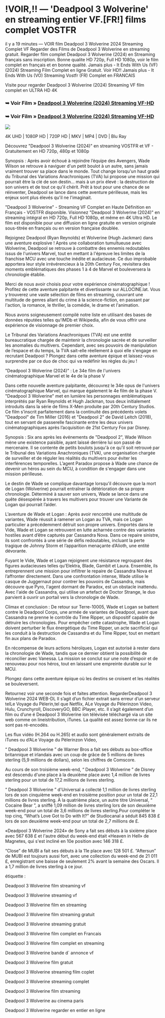 # !VOIR,!! — 'Deadpool 3 Wolverine' en streaming entier VF.[FR!] films complet VOSTFR

il y a 19 minutes  — VOIR film Deadpool 3 Wolverine 2024 Streaming Complet VF Regarder des Films de Deadpool 3 Wolverine en streaming gratuit. Regarder film complet Deadpool 3 Wolverine (2024) en Streaming français sans inscription. Bonne qualite HD 720p, Full HD 1080p, voir le film complet en français et en bonne qualité. Jamais plus - It Ends With Us (VF) (2024) Streaming Film Complet en ligne Gratuit. Voir HD!! Jamais plus - It Ends With Us (VO) Streaming Vostfr (FR) Complet en FRANCAIS

Visite pour regarder Deadpool 3 Wolverine (2024) Streaming VF film complet en ULTRA HD 4K

### ➥ Voir Film » [Deadpool 3 Wolverine (2024) Streaming VF-HD](https://bit.ly/3XrRApa)

### ➥ Voir Film » [Deadpool 3 Wolverine (2024) Streaming VF-HD](https://bit.ly/3XrRApa)

<p dir="auto"><a href="https://bit.ly/3XrRApa" title="BLURAY" rel="nofollow"><img src="https://i.imgur.com/jhNGoEt.gif" style="max-width: 100%;"></a></p>

4K UHD | 1080P HD | 720P HD | MKV | MP4 | DVD | Blu Ray

Découvrez "Deadpool 3 Wolverine (2024)" en streaming VOSTFR et VF - Gratuitement en HD 720p, 480p et 1080p

Synopsis : Après avoir échoué à rejoindre l’équipe des Avengers, Wade Wilson se retrouve à naviguer d'un petit boulot à un autre, sans jamais vraiment trouver sa place dans le monde. Tout change lorsqu'un haut gradé du Tribunal des Variations Anachroniques (TVA) lui propose une mission qui pourrait être la clé de son destin… mais à un prix élevé : la destruction de son univers et de tout ce qu'il chérit. Prêt à tout pour une chance de se réinventer, Deadpool se lance dans cette aventure périlleuse, mais les enjeux sont plus élevés qu'il ne l'imaginait.

"Deadpool 3 Wolverine" - Streaming VF Complet en Haute Définition en Français - VOSTFR disponible. Visionnez "Deadpool 3 Wolverine (2024)" en streaming intégral en HD 720p, Full HD 1080p, et même en 4K Ultra HD. Le film est disponible pour une diffusion en ligne gratuite en version originale sous-titrée en français ou en version française doublée.

Rejoignez Deadpool (Ryan Reynolds) et Wolverine (Hugh Jackman) dans une aventure explosive ! Après une collaboration tumultueuse avec Wolverine, Deadpool se retrouve à combattre des ennemis redoutables issus de l'univers Marvel, tout en mettant à l'épreuve les limites de la franchise MCU avec une touche inédite et audacieuse. Ce duo improbable apportera leur style irrévérencieux à la 20th Century Fox, revisitera des moments emblématiques des phases 1 à 4 de Marvel et bouleversera la chronologie établie.

Merci de nous avoir choisis pour votre expérience cinématographique ! Profitez de cette aventure palpitante et divertissante sur ALLOCINE.lat. Vous y trouverez une vaste sélection de films en streaming, couvrant une multitude de genres allant du crime à la science-fiction, en passant par l'action, la romance, le thriller, la comédie, le drame et l'animation.

Nous avons soigneusement compilé notre liste en utilisant des bases de données réputées telles qu'IMDb et Wikipedia, afin de vous offrir une expérience de visionnage de premier choix.

Le Tribunal des Variations Anachroniques (TVA) est une entité bureaucratique chargée de maintenir la chronologie sacrée et de surveiller les anomalies du multivers. Cependant, avec ses pouvoirs de manipulation de l’espace et du temps, la TVA sait-elle réellement à quoi elle s'engage en recrutant Deadpool ? Plongez dans cette aventure épique et laissez-vous surprendre par ce duo de choc qui va redéfinir les règles du jeu !

"Deadpool 3 Wolverine (2024)" : Le 34e film de l'univers cinématographique Marvel et le 4e de la phase V

Dans cette nouvelle aventure palpitante, découvrez le 34e opus de l'univers cinématographique Marvel, qui marque également le 4e film de la phase V. "Deadpool 3 Wolverine" met en lumière les personnages emblématiques interprétés par Ryan Reynolds et Hugh Jackman, tous deux initialement introduits dans la série de films X-Men produite par 20th Century Studios. Ce film s’inscrit parfaitement dans la continuité des précédents volets "Deadpool" de Tim Miller (2016) et "Deadpool 2" de David Leitch (2018), tout en servant de passerelle fascinante entre les deux univers cinématographiques après l’acquisition de 21st Century Fox par Disney.

Synopsis : Six ans après les événements de "Deadpool 2", Wade Wilson mène une existence paisible, ayant laissé derrière lui son passé de mercenaire. Il se contente de petits boulots jusqu'à ce qu'il soit retrouvé par le Tribunal des Variations Anachroniques (TVA), une organisation chargée de surveiller et de réguler les réalités du multivers pour éviter les interférences temporelles. L’agent Paradox propose à Wade une chance de devenir un héros au sein du MCU, à condition de s'engager dans une mission périlleuse.

Le destin de Wade se complique davantage lorsqu'il découvre que la mort de Logan (Wolverine) pourrait entraîner la détérioration de sa propre chronologie. Déterminé à sauver son univers, Wade se lance dans une quête désespérée à travers les multivers pour trouver une Variante de Logan qui pourrait l’aider.

L’aventure de Wade et Logan : Après avoir rencontré une multitude de variantes, Wade réussit à ramener un Logan au TVA, mais ce Logan particulier a précédemment détruit son propre univers. Emportés dans le Vide, Wade et Logan se retrouvent en lutte acharnée contre des variantes hostiles avant d’être capturés par Cassandra Nova. Dans ce repaire sinistre, ils sont confrontés à une série de défis redoutables, incluant la perte tragique de Johnny Storm et l’apparition menaçante d’Alioth, une entité dévorante.

Fuyant le Vide, Wade et Logan rejoignent une résistance regroupant des figures audacieuses telles qu'Elektra, Blade, Gambit et Laura. Ensemble, ils entreprennent une mission pour infiltrer le repaire de Cassandra Nova et l’affronter directement. Dans une confrontation intense, Wade utilise le casque de Juggernaut pour contrer les pouvoirs de Cassandra, mais découvre que Pyro, l'agent dormant de Paradox, est un obstacle inattendu. Avec l'aide de Cassandra, qui utilise un artefact de Doctor Strange, le duo parvient à ouvrir un portail vers la chronologie de Wade.

Climax et conclusion : De retour sur Terre-10005, Wade et Logan se battent contre le Deadpool Corps, une armée de variantes de Deadpool, avant que Cassandra ne prenne le contrôle du Time Ripper, un dispositif capable de détruire les chronologies. Pour empêcher cette catastrophe, Wade et Logan doivent perturber le flux énergétique du Time Ripper, un acte sacrificiel qui les conduit à la destruction de Cassandra et du Time Ripper, tout en mettant fin aux plans de Paradox.

En récompense de leurs actions héroïques, Logan est autorisé à rester dans la chronologie de Wade, tandis que ce dernier obtient la possibilité de réconcilier avec Vanessa. La mission se conclut sur une note d’espoir et de renouveau pour nos héros, tout en laissant une empreinte durable sur le MCU.

Plongez dans cette aventure épique où les destins se croisent et les réalités se bouleversent.

Retournez voir une seconde fois et faites attention. RegarderDeadpool 3 Wolverine 2024 WEB-DL Il s’agit d’un fichier extrait sans erreur d’un serveur telLe Voyage du Pèlerin,tel que Netflix, ALe Voyage du Pèlerinzon Video, Hulu, Crunchyroll, DiscoveryGO, BBC iPlayer, etc. Il s’agit également d’un film ou d’une é Deadpool 3 Wolverine ion télévisée téléchargé via un site web comme on lineistribution, iTunes. La qualité est assez bonne car ils ne sont pas ré-encodés.

Les flux vidéo (H.264 ou H.265) et audio sont généralement extraits de iTunes ou d’ALe Voyage du Pèlerinzon Video,

“ Deadpool 3 Wolverine ” de Warner Bros a fait ses débuts au box-office britannique et irlandais avec un coup de grâce de 5 millions de livres sterling (5,9 millions de dollars), selon les chiffres de Comscore.

Au cours de son troisième week-end, “ Deadpool 3 Wolverine ” de Disney est descendu d'une place à la deuxième place avec 1,4 million de livres sterling pour un total de 17,2 millions de livres sterling.

“ Deadpool 3 Wolverine ” d'Universal a collecté 1,1 million de livres sterling lors de son cinquième week-end en troisième position pour un total de 22,1 millions de livres sterling. À la quatrième place, un autre titre Universal, “ Cocaine Bear ”, a sniffé 1,09 million de livres sterling lors de son deuxième week-end pour un total de 3,6 millions de livres sterling.Pour compléter le top cinq, “What’s Love Got to Do with It?” de Studiocanal a séduit 845 838 £ lors de son deuxième week-end pour un total de 2,7 millions de £.

«Deadpool 3 Wolverine 2024» de Sony a fait ses débuts à la sixième place avec 567 638 £ et l'autre début du week-end était «Heaven in Hell» de Magnetes, qui s'est incliné en 10e position avec 146 318 £.

“Close” de MUBI a fait ses débuts à la 11e place avec 128 501 £. “Aftersun” de MUBI est toujours aussi fort, avec une collection du week-end de 21 011 £, enregistrant une baisse de seulement 2% avant la semaine des Oscars. Il a 1,7 million de livres sterling à ce jour.

étiquette :

Deadpool 3 Wolverine film streaming vf

Deadpool 3 Wolverine streaming vf

Deadpool 3 Wolverine film en streaming

Deadpool 3 Wolverine film streaming gratuit

Deadpool 3 Wolverine streaming gratuit

Deadpool 3 Wolverine film complet en Francais

Deadpool 3 Wolverine film complet en streaming

Deadpool 3 Wolverine bande d` annonce vf

Deadpool 3 Wolverine film gratuit

Deadpool 3 Wolverine streaming film coplet

Deadpool 3 Wolverine streaming complet

Deadpool 3 Wolverine film streaming

Deadpool 3 Wolverine au cinema paris

Deadpool 3 Wolverine regarder en entier en ligne
